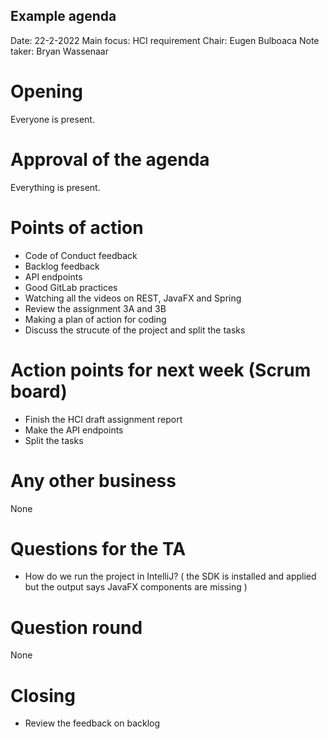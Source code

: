 ## Example agenda

Date:           22-2-2022
Main focus:     HCI requirement 
Chair:          Eugen Bulboaca
Note taker:     Bryan Wassenaar

# Opening
Everyone is present.

# Approval of the agenda
Everything is present.

# Points of action
* Code of Conduct feedback
* Backlog feedback
* API endpoints
* Good GitLab practices
* Watching all the videos on REST, JavaFX and Spring 
* Review the assignment 3A and 3B
* Making a plan of action for coding 
* Discuss the strucute of the project and split the tasks 

# Action points for next week (Scrum board)
* Finish the HCI draft assignment report
* Make the API endpoints
* Split the tasks

# Any other business
None

# Questions for the TA
* How do we run the project in IntelliJ? ( the SDK is installed and applied but the output says JavaFX components are missing )

# Question round
None

# Closing
* Review the feedback on backlog 

